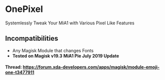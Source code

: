 # OnePixel
Systemlessly Tweak Your MiA1 with Various Pixel Like Features


## Incompatibilities
* Any Magisk Module that changes Fonts
* **Tested on Magisk v19.3 MiA1 Pie July 2019 Update**

#### Thread: https://forum.xda-developers.com/apps/magisk/module-emoji-one-t3477911
